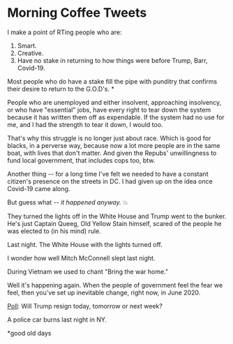 # Morning Coffee Tweets
I make a point of RTing people who are:
1. Smart.
2. Creative.
3. Have no stake in returning to how things were before Trump, Barr, Covid-19. 

Most people who do have a stake fill the pipe with punditry that confirms their desire to return to the G.O.D's. *

People who are unemployed and either insolvent, approaching insolvency, or who have "essential" jobs, have every right to tear down the system because it has written them off as expendable. If the system had no use for me, and I had the strength to tear it down, I would too.

That's why this struggle is no longer just about race. Which is good for blacks, in a perverse way, because now a lot more people are in the same boat, with lives that don't matter. And given the Repubs' unwillingness to fund local government, that includes cops too, btw.

Another thing -- for a long time I've felt we needed to have a constant citizen's presence on the streets in DC. I had given up on the idea once Covid-19 came along. 

But guess what -- <i>it happened anyway.</i> :boom:

They turned the lights off in the White House and Trump went to the bunker. He's just Captain Queeg, Old Yellow Stain himself, scared of the people he was elected to (in his mind) rule.

Last night. The White House with the lights turned off.

I wonder how well Mitch McConnell slept last night. 

During Vietnam we used to chant "Bring the war home."

Well it's happening again. When the people of government feel the fear we feel, then you've set up inevitable change, right now, in June 2020.

<a href="https://twitter.com/davewiner/status/1267471845151907842">Poll</a>: Will Trump resign today, tomorrow or next week?

A police car burns last night in NY.

*good old days

